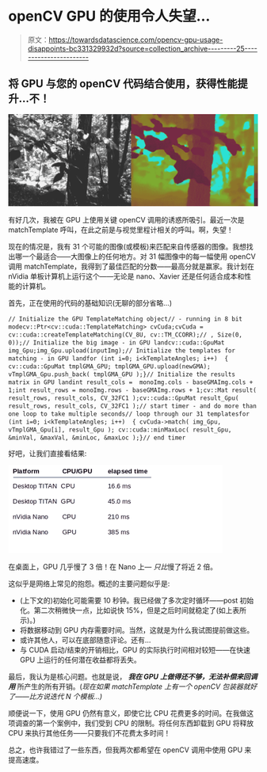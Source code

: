 # openCV GPU 的使用令人失望…

> 原文：<https://towardsdatascience.com/opencv-gpu-usage-disappoints-bc331329932d?source=collection_archive---------25----------------------->

## 将 GPU 与您的 openCV 代码结合使用，获得性能提升…不！

![](img/37a9634cff89939cf337f5715c80f05c.png)

有好几次，我被在 GPU 上使用关键 openCV 调用的诱惑所吸引。最近一次是 matchTemplate 呼叫，在此之前是与视觉里程计相关的呼叫。啊，失望！

现在的情况是，我有 31 个可能的图像(或模板)来匹配来自传感器的图像。我想找出哪一个最适合——大图像上的任何地方。对 31 幅图像中的每一幅使用 openCV 调用 matchTemplate，我得到了最佳匹配的分数——最高分就是赢家。我计划在 nVidia 单板计算机上运行这个——无论是 nano、Xavier 还是任何适合成本和性能的计算机。

首先，正在使用的代码的基础知识(无聊的部分省略…)

```
// Initialize the GPU TemplateMatching object// - running in 8 bit modecv::Ptr<cv::cuda::TemplateMatching> cvCuda;cvCuda = cv::cuda::createTemplateMatching(CV_8U, cv::TM_CCORR);// , Size(0, 0));// Initialize the big image - in GPU landcv::cuda::GpuMat img_Gpu;img_Gpu.upload(inputImg);// Initialize the templates for matching - in GPU landfor (int i=0; i<kTemplateAngles; i++)  { cv::cuda::GpuMat tmplGMA_GPU; tmplGMA_GPU.upload(newGMA); vTmplGMA_Gpu.push_back( tmplGMA_GPU );}// Initialize the results matrix in GPU landint result_cols =  monoImg.cols - baseGMAImg.cols + 1;int result_rows = monoImg.rows - baseGMAImg.rows + 1;cv::Mat result( result_rows, result_cols, CV_32FC1 );cv::cuda::GpuMat result_Gpu( result_rows, result_cols, CV_32FC1 );// start timer - and do more than one loop to take multiple seconds// loop through our 31 templatesfor (int i=0; i<kTemplateAngles; i++)  { cvCuda->match( img_Gpu, vTmplGMA_Gpu[i], result_Gpu ); cv::cuda::minMaxLoc( result_Gpu, &minVal, &maxVal, &minLoc, &maxLoc );}// end timer
```

好吧，让我们直接看结果:

![](img/9b8ef3fe5db4b60e931225347f293d0f.png)

在桌面上，GPU 几乎慢了 3 倍！在 Nano 上— *只比*慢了将近 2 倍。

这似乎是网络上常见的抱怨。概述的主要问题似乎是:

*   (上下文的)初始化可能需要 10 秒钟。我已经做了多次定时循环——post 初始化。第二次稍微快一点，比如说快 15%，但是之后时间就稳定了(如上表所示)。)
*   将数据移动到 GPU 内存需要时间。当然，这就是为什么我试图提前做这些。
*   或许其他人，可以在底部随意评论。还有…
*   与 CUDA 启动/结束的开销相比，GPU 的实际执行时间相对较短——在快速 GPU 上运行的任何潜在收益都将丢失。

最后，我认为是核心问题。也就是说， ***我在 GPU 上做得还不够，无法补偿来回调用*** 所产生的所有开销。(*现在如果 matchTemplate 上有一个 openCV 包装器就好了——比方说迭代 N 个模板…)*

顺便说一下，使用 GPU 仍然有意义，即使它比 CPU 花费更多的时间。在我做这项调查的第一个案例中，我们受到 CPU 的限制。将任何东西卸载到 GPU 将释放 CPU 来执行其他任务——只要我们不花费太多时间！

总之，也许我错过了一些东西，但我两次都希望在 openCV 调用中使用 GPU 来提高速度。